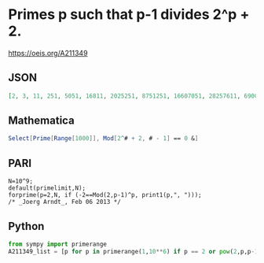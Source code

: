 # Primes p such that p\-1 divides 2^p \+ 2\.
https://oeis.org/A211349
## JSON
```JSON
[2, 3, 11, 251, 5051, 16811, 2025251, 8751251, 16607051, 28257611, 69005051, 78906251, 176775251, 210381251, 372175451, 550427051, 707025251, 854704451, 1866788051, 2441406251, 2605806251, 4249701251, 5469531251, 9304386251, 10315761251, 10915095251]
```
## Mathematica
```Mathematica
Select[Prime[Range[1000]], Mod[2^# + 2, # - 1] == 0 &]
```
## PARI
```PARI
N=10^9;
default(primelimit,N);
forprime(p=2,N, if (-2==Mod(2,p-1)^p, print1(p,", ")));
/* _Joerg Arndt_, Feb 06 2013 */
```
## Python
```Python
from sympy import primerange
A211349_list = [p for p in primerange(1,10**6) if p == 2 or pow(2,p,p-1) == p-3] # _Chai Wah Wu_, Mar 25 2021
```
